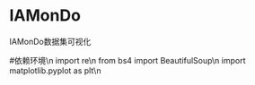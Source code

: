 # IAMonDo
IAMonDo数据集可视化

#依赖环境\n
import re\n
from bs4 import BeautifulSoup\n
import matplotlib.pyplot as plt\n
